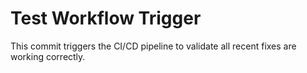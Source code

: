 # Test Workflow Trigger

This commit triggers the CI/CD pipeline to validate all recent fixes are working correctly.
